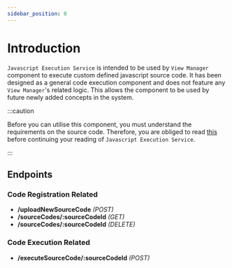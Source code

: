 ```yaml
---
sidebar_position: 0
---
```


# Introduction

`Javascript Execution Service` is intended to be used by `View Manager` component to execute custom defined javascript source code. It has been designed as a general code execution component and does not feature any `View Manager`'s related logic. This allows the component to be used by future newly added concepts in the system.

:::caution

Before you can utilise this component, you must understand the requirements on the source code. Therefore, you are obliged to read [this](./requirements-on-source-code) before continuing your reading of `Javascript Execution Service`.

:::

## Endpoints

### Code Registration Related

- **/uploadNewSourceCode** *(POST)*
- **/sourceCodes/:sourceCodeId** *(GET)*
- **/sourceCodes/:sourceCodeId** *(DELETE)*

### Code Execution Related

- **/executeSourceCode/:sourceCodeId** *(POST)*